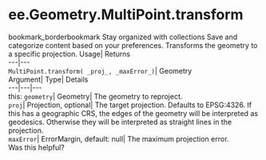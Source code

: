  
#  ee.Geometry.MultiPoint.transform 
bookmark_borderbookmark Stay organized with collections  Save and categorize content based on your preferences.
Transforms the geometry to a specific projection. 
Usage| Returns  
---|---  
`MultiPoint.transform( _proj_, _maxError_)`| Geometry  
Argument| Type| Details  
---|---|---  
this: `geometry`| Geometry| The geometry to reproject.  
`proj`| Projection, optional| The target projection. Defaults to EPSG:4326. If this has a geographic CRS, the edges of the geometry will be interpreted as geodesics. Otherwise they will be interpreted as straight lines in the projection.  
`maxError`| ErrorMargin, default: null| The maximum projection error.  
Was this helpful?
